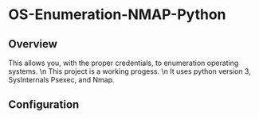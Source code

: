 # OS-Enumeration-NMAP-Python

## Overview

This allows you, with the proper credentials, to enumeration operating systems. 
\n
This project is a working progess.
\n
It uses python version 3, SysInternals Psexec, and Nmap.

## Configuration
